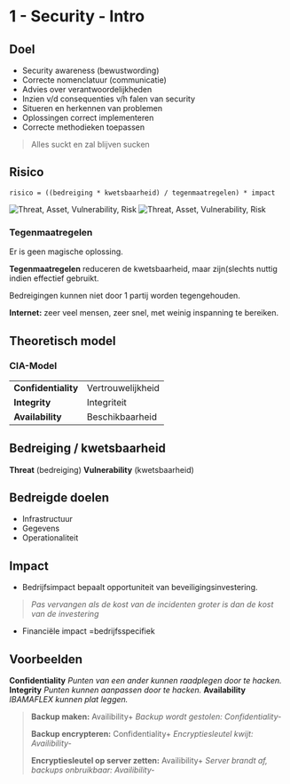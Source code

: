 # 1 - Security - Intro
## Doel
 - Security awareness  (bewustwording)
 - Correcte nomenclatuur (communicatie)
 - Advies over verantwoordelijkheden
 - Inzien v/d consequenties v/h falen van security
 - Situeren en herkennen van problemen
 - Oplossingen correct implementeren
 - Correcte methodieken toepassen

> Alles suckt en zal blijven sucken

## Risico
```
risico = ((bedreiging * kwetsbaarheid) / tegenmaatregelen) * impact
```
![Threat, Asset, Vulnerability, Risk](https://i.imgur.com/mPykVqv.png)
![Threat, Asset, Vulnerability, Risk](https://i.imgur.com/TUuapNJ.png)

### Tegenmaatregelen
Er is geen magische oplossing.

**Tegenmaatregelen** reduceren de kwetsbaarheid, maar zijn(slechts nuttig indien effectief gebruikt.

Bedreigingen kunnen niet door 1 partij worden tegengehouden.

**Internet:** zeer veel mensen, zeer snel, met weinig inspanning te bereiken.

## Theoretisch model
### CIA-Model
| | |
| -- | -- |
| **Confidentiality** | Vertrouwelijkheid |
| **Integrity** | Integriteit |
| **Availability** | Beschikbaarheid |

## Bedreiging / kwetsbaarheid
**Threat** (bedreiging)
**Vulnerability** (kwetsbaarheid)

## Bedreigde doelen
- Infrastructuur
- Gegevens
- Operationaliteit
## Impact
- Bedrijfsimpact bepaalt opportuniteit van beveiligingsinvestering.
> *Pas vervangen als de kost van de incidenten groter is dan de kost van de investering*
- Financiële impact =bedrijfsspecifiek
## Voorbeelden
**Confidentiality**
*Punten van een ander kunnen raadplegen door te hacken.*
**Integrity**
*Punten kunnen aanpassen door te hacken.*
**Availability**
*IBAMAFLEX kunnen plat leggen.*

> **Backup maken:** Availibility+
> *Backup wordt gestolen: Confidentiality-*
> 
> **Backup encrypteren:** Confidentiality+
> *Encryptiesleutel kwijt: Availibility-*
> 
> **Encryptiesleutel op server zetten:** Availibility+
> *Server brandt af, backups onbruikbaar: Availibility-*



<!--stackedit_data:
eyJoaXN0b3J5IjpbNzcyNjI5OTBdfQ==
-->